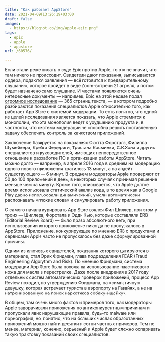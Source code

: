 ```yaml
---
title: "Как работает AppStore"
date: 2021-04-09T13:26:19+03:00
draft: false
images:
  - https://blognot.co/img/apple-epic.png"
tags:
  - epic
  - apple
  - appstore
url: /60576/

---
```

 Если стали реже писать о суде Epic против Apple, то это не значит, что там ничего не происходит. Свидетели дают показания, выписываются ордера, подаются заявления — всё готовится к предварительному слушанию, которое пройдет в виде Zoom-встречи 21 апреля, а потом будет назначено само слушание. И местами появляются очень интересные документы — например, Epic на этой неделе подал [огромное исследование](https://www.courtlistener.com/recap/gov.uscourts.cand.364265/gov.uscourts.cand.364265.407.0.pdf) — 365 страниц текста, — в котором подробно разбираются показания специалистов Apple относительно того, как работает App Store с системой модерации. То есть понятно, что одной из целей исследования является показать, что Apple стремится к монополии, что эта монополия ведет к ухудшению продукта и, в частности, что система модерации не способна решить поставленную задачу обеспечить контроль за качеством приложений.

Заключение базируется на показаниях Скотта Форстала, Филиппа Шумейкера, Крейга Федериги, Тристана Косминки, C.K.Хона и других специалистов и руководителей, имеющих непосредственное отношение к разработке ПО и организации работы AppStore. Читать можно долго — например, в апреле 2016 года в среднем на модерацию одного нового приложения тратилось 13 минут, а на апдейт существующего — 6 минут. В среднем модераторы Apple проверяют от 50 до 100 приложений в день, в некоторых случаях принимая решение меньше чем за минуту. Кроме того, описывается, что Apple долгое время использовала статический анализ кода, в то время как в Google Play давно использовали динамический, умели автоматически распознавать «плохие слова» и симулировать работу приложения.

С самого начала курировать App Store взялся Фил Шиллер, при этом у троих — Шиллера, Форстала и Эдди Кью, которые составляли ERB (Editorial Review Board) — было право абсолютного вето, при использовании которого приложение никогда не пропускалось в AppStore. Приложение, конкурирующее по мнению ERB с продуктами и сервисами Apple часто не пропускалось без даже сформулированной причины.

Одним из ключевых свидетелей, показания которого цитируются в материале, стал Эрик Фридман, глава подразделения FEAR (Fraud Engineering Algorythm and Risk). По мнению Фридмана, система модерации App Store была похожа на использование пластикового ножа для масла в перестрелке. Даже после внедрения в 2017 году отдельных систем автоматических проверок приложений, процесс App Review походил, по утверждению Фридмана, на «симпатичную девушку, которая встречает туриста в аэропорту на Гавайях, а не на натренированную на поиск наркотиков собаку-ищейку». 

В общем, там очень много фактов и примеров того, как модераторы Apple заворачивали приложения по антиконкурентным причинам и пропускали явно нарушающие правила, будь-то malware или порнография, но, понятно, что на больших числах обработанных приложений можно найти десятки и сотни частных примеров. Тем не менее, материал, конечно, серьезный и Apple будет сложно оспаривать такую трактовку показаний своих специалистов.